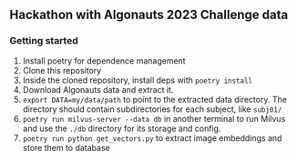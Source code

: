 ## Hackathon with Algonauts 2023 Challenge data

### Getting started
1. Install poetry for dependence management
2. Clone this repository
3. Inside the cloned repository, install deps with `poetry install`
4. Download Algonauts data and extract it.
5. `export DATA=my/data/path` to point to the extracted data directory.
The directory should contain subdirectories for each subject, like `subj01/`
6. `poetry run milvus-server --data db` in another terminal to run Milvus and use the `./db` directory for its storage and config.
7. `poetry run python get_vectors.py` to extract image embeddings and store them to database